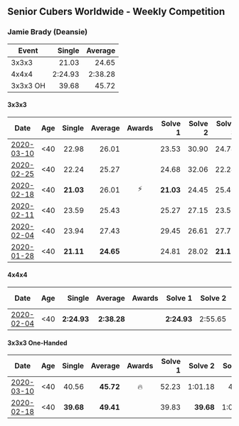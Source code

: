 ## Senior Cubers Worldwide - Weekly Competition
### Jamie Brady (Deansie)

| Event | Single | Average |
| -- | --: | --: |
| 3x3x3 | 21.03 | 24.65 |
| 4x4x4 | 2:24.93 | 2:38.28 |
| 3x3x3 OH | 39.68 | 45.72 |

#### 3x3x3

| Date | Age | Single | Average | Awards | Solve 1 | Solve 2 | Solve 3 | Solve 4 | Solve 5 | Video |
| :--: | :--: | --: | --: | :--: | --: | --: | --: | --: | --: | :-- |
| [2020-03-10](../3x3x3/results/2020-03-10.md) | <40 | 22.98 | 26.01 |  | 23.53 | 30.90 | 24.74 | 29.76 | 22.98 | [Link](https://www.facebook.com/events/164742401163863/permalink/166786534292783/) |
| [2020-02-25](../3x3x3/results/2020-02-25.md) | <40 | 22.24 | 25.27 |  | 24.68 | 32.06 | 22.24 | 26.52 | 24.61 | [Link](https://www.facebook.com/events/196320811461109/permalink/197575774668946/) |
| [2020-02-18](../3x3x3/results/2020-02-18.md) | <40 | **21.03** | 26.01 | ⚡ | **21.03** | 24.45 | 25.40 | 28.19 | 29.20 | [Link](https://www.facebook.com/events/2558750947697073/permalink/2564590157113152/) |
| [2020-02-11](../3x3x3/results/2020-02-11.md) | <40 | 23.59 | 25.43 |  | 25.27 | 27.15 | 23.59 | 24.51 | 26.51 | [Link](https://www.facebook.com/events/616423959107229/permalink/617932848956340/) |
| [2020-02-04](../3x3x3/results/2020-02-04.md) | <40 | 23.94 | 27.43 |  | 29.45 | 26.61 | 27.72 | 23.94 | 27.95 | [Link](https://www.facebook.com/groups/1604105099735401/permalink/2138217702990802/) |
| [2020-01-28](../3x3x3/results/2020-01-28.md) | <40 | **21.11** | **24.65** |  | 24.81 | 28.02 | **21.11** | - | - | [Link](https://www.facebook.com/Magnacube.askme/videos/1047021635647834/) |


#### 4x4x4

| Date | Age | Single | Average | Awards | Solve 1 | Solve 2 | Solve 3 | Solve 4 | Solve 5 | Video |
| :--: | :--: | --: | --: | :--: | --: | --: | --: | --: | --: | :-- |
| [2020-02-04](../4x4x4/results/2020-02-04.md) | <40 | **2:24.93** | **2:38.28** |  | **2:24.93** | 2:55.65 | 2:34.26 | - | - | [Link](https://www.facebook.com/groups/1604105099735401/permalink/2139163042896268/) |


#### 3x3x3 One-Handed

| Date | Age | Single | Average | Awards | Solve 1 | Solve 2 | Solve 3 | Solve 4 | Solve 5 | Video |
| :--: | :--: | --: | --: | :--: | --: | --: | --: | --: | --: | :-- |
| [2020-03-10](../oh/results/2020-03-10.md) | <40 | 40.56 | **45.72** | 🔥 | 52.23 | 1:01.18 | 41.51 | 43.42 | 40.56 | [Link](https://www.facebook.com/events/684510792316675/permalink/687277482040006/) |
| [2020-02-18](../oh/results/2020-02-18.md) | <40 | **39.68** | **49.41** |  | 39.83 | **39.68** | 1:02.85 | 56.49 | 51.90 | [Link](https://www.facebook.com/events/1618332754973681/permalink/1618918598248430/) |


<!-- Global site tag (gtag.js) - Google Analytics -->
<script async src="https://www.googletagmanager.com/gtag/js?id=UA-86348435-3"></script>
<script>window.dataLayer = window.dataLayer || []; function gtag() {dataLayer.push(arguments);} gtag('js', new Date()); gtag('config', 'UA-86348435-3');</script>
